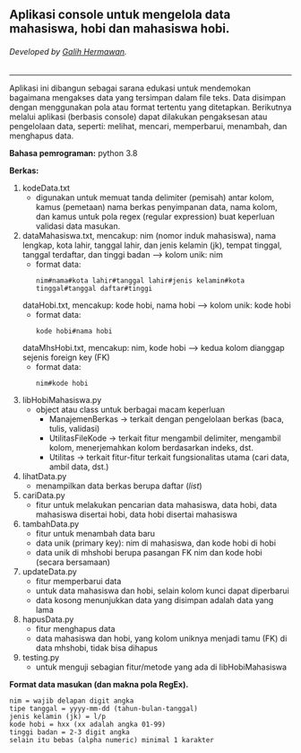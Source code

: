 ## Aplikasi console untuk mengelola data mahasiswa, hobi dan mahasiswa hobi.
###### Developed by [Galih Hermawan](https://galih.eu).
---

Aplikasi ini dibangun sebagai sarana edukasi untuk mendemokan bagaimana mengakses data yang tersimpan dalam file teks. Data disimpan dengan menggunakan pola atau format tertentu yang ditetapkan. Berikutnya melalui aplikasi (berbasis console) dapat dilakukan pengaksesan atau pengelolaan data, seperti: melihat, mencari, memperbarui, menambah, dan menghapus data.

**Bahasa pemrograman:** python 3.8

**Berkas:**
1. kodeData.txt
	- digunakan untuk memuat tanda delimiter (pemisah) antar kolom, kamus (pemetaan) nama berkas penyimpanan data, nama kolom, dan kamus untuk pola regex (regular expression) buat keperluan validasi data masukan.
2. dataMahasiswa.txt, mencakup: nim (nomor induk mahasiswa), nama lengkap, kota lahir, tanggal lahir, dan jenis kelamin (jk), tempat tinggal, tanggal terdaftar, dan tinggi badan --> kolom unik: nim
	- format data: 
	 	```
		nim#nama#kota lahir#tanggal lahir#jenis kelamin#kota tinggal#tanggal daftar#tinggi
		```
	dataHobi.txt, mencakup: kode hobi, nama hobi --> kolom unik: kode hobi
	- format data:
		```
		kode hobi#nama hobi
		```
	dataMhsHobi.txt, mencakup: nim, kode hobi --> kedua kolom dianggap sejenis foreign key (FK)
	- format data:
		```
		nim#kode hobi
		```
2. libHobiMahasiswa.py
	- object atau class untuk berbagai macam keperluan
		- ManajemenBerkas -> terkait dengan pengelolaan berkas (baca, tulis, validasi)
		- UtilitasFileKode -> terkait fitur mengambil delimiter, mengambil kolom, menerjemahkan kolom berdasarkan indeks, dst.
		- Utilitas -> terkait fitur-fitur terkait fungsionalitas utama (cari data, ambil data, dst.)
3. lihatData.py
	- menampilkan data berkas berupa daftar (*list*)
4. cariData.py
	- fitur untuk melakukan pencarian data mahasiswa, data hobi, data mahasiswa disertai hobi, data hobi disertai mahasiswa
5. tambahData.py
	- fitur untuk menambah data baru
	- data unik (primary key): nim di mahasiswa, dan kode hobi di hobi
	- data unik di mhshobi berupa pasangan FK nim dan kode hobi (secara bersamaan)
6. updateData.py
	- fitur memperbarui data
	- untuk data mahasiswa dan hobi, selain kolom kunci dapat diperbarui
	- data kosong menunjukkan data yang disimpan adalah data yang lama
7. hapusData.py
	- fitur menghapus data
	- data mahasiswa dan hobi, yang kolom uniknya menjadi tamu (FK) di data mhshobi, tidak bisa dihapus
8. testing.py
	- untuk menguji sebagian fitur/metode yang ada di libHobiMahasiswa
	
**Format data masukan (dan makna pola RegEx).**

```
nim = wajib delapan digit angka
tipe tanggal = yyyy-mm-dd (tahun-bulan-tanggal)
jenis kelamin (jk) = l/p
kode hobi = hxx (xx adalah angka 01-99)
tinggi badan = 2-3 digit angka
selain itu bebas (alpha numeric) minimal 1 karakter
```
